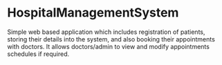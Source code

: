 # HospitalManagementSystem
Simple web based application which includes registration of patients, storing their details into the system, and also  booking their appointments with doctors. It allows doctors/admin to view and modify appointments schedules if required. 

